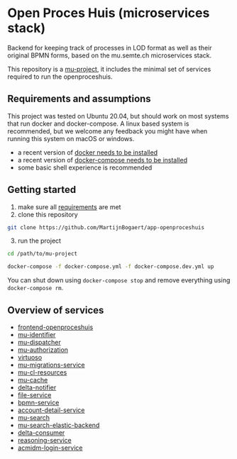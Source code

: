 # Open Proces Huis (microservices stack)

Backend for keeping track of processes in LOD format as well as their original BPMN forms, based on the mu.semte.ch microservices stack.

This repository is a [mu-project](https://github.com/mu-semtech/mu-project), it includes the minimal set of services required to run the openproceshuis.

## Requirements and assumptions

This project was tested on Ubuntu 20.04, but should work on most systems that run docker and docker-compose. A linux based system is recommended, but we welcome any feedback you might have when running this system on macOS or windows.

- a recent version of [docker needs to be installed](https://docs.docker.com/get-docker/)
- a recent version of [docker-compose needs to be installed](https://docs.docker.com/compose/install/)
- some basic shell experience is recommended

## Getting started

1. make sure all [requirements](#Requirements-and-assumptions) are met
2. clone this repository

```bash
git clone https://github.com/MartijnBogaert/app-openproceshuis
```

3. run the project

```bash
cd /path/to/mu-project
```

```bash
docker-compose -f docker-compose.yml -f docker-compose.dev.yml up
```

You can shut down using `docker-compose stop` and remove everything using `docker-compose rm`.

## Overview of services

- [frontend-openproceshuis](https://github.com/lblod/frontend-openproceshuis)
- [mu-identifier](https://github.com/mu-semtech/mu-identifier)
- [mu-dispatcher](https://github.com/mu-semtech/mu-dispatcher)
- [mu-authorization](https://github.com/mu-semtech/mu-authorization)
- [virtuoso](https://github.com/tenforce/docker-virtuoso)
- [mu-migrations-service](https://github.com/mu-semtech/mu-migrations-service)
- [mu-cl-resources](https://github.com/mu-semtech/mu-cl-resources)
- [mu-cache](https://github.com/mu-semtech/mu-cache)
- [delta-notifier](https://github.com/mu-semtech/delta-notifier)
- [file-service](https://github.com/mu-semtech/file-service)
- [bpmn-service](https://github.com/lblod/bpmn-service)
- [account-detail-service](https://github.com/lblod/account-detail-service)
- [mu-search](https://github.com/mu-semtech/mu-search)
- [mu-search-elastic-backend](https://github.com/mu-semtech/mu-search-elastic-backend)
- [delta-consumer](https://github.com/lblod/delta-consumer)
- [reasoning-service](https://github.com/eyereasoner/reasoning-service)
- [acmidm-login-service](https://github.com/lblod/acmidm-login-service)

